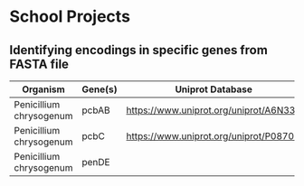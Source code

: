 # School Projects

## Identifying encodings in specific genes from FASTA file

|Organism|Gene(s)|Uniprot Database|FASTA File |
|--|----|--|--|
|Penicillium chrysogenum|pcbAB|https://www.uniprot.org/uniprot/A6N339|https://www.uniprot.org/uniprot/A6N339.fasta |
|Penicillium chrysogenum|pcbC|https://www.uniprot.org/uniprot/P08703|https://www.uniprot.org/uniprot/P08703.fasta|
|Penicillium chrysogenum|penDE|||
